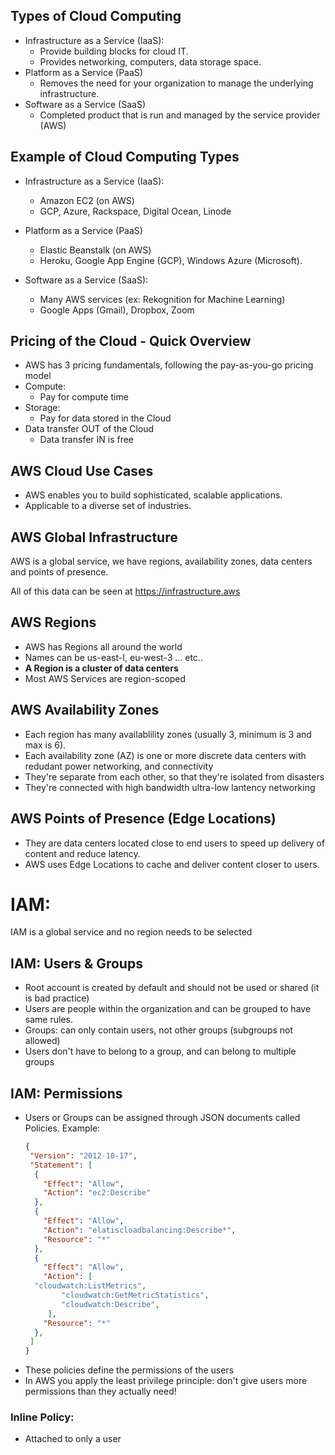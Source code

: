 ## Types of Cloud Computing

* Infrastructure as a Service (IaaS):
  * Provide building blocks for cloud IT.
  * Provides networking, computers, data storage space.
* Platform as a Service (PaaS)
  * Removes the need for your organization to manage the underlying infrastructure.
* Software as a Service (SaaS)
  * Completed product that is run and managed by the service provider (AWS)

## Example of Cloud Computing Types

* Infrastructure as a Service (IaaS):

  * Amazon EC2 (on AWS)
  * GCP, Azure, Rackspace, Digital Ocean, Linode
* Platform as a Service (PaaS)

  * Elastic Beanstalk (on AWS)
  * Heroku, Google App Engine (GCP), Windows Azure (Microsoft).
* Software as a Service (SaaS):

  * Many AWS services (ex: Rekognition for Machine Learning)
  * Google Apps (Gmail), Dropbox, Zoom

## Pricing of the Cloud - Quick Overview

* AWS has 3 pricing fundamentals, following the pay-as-you-go pricing model
* Compute:
  * Pay for compute time
* Storage:
  * Pay for data stored in the Cloud
* Data transfer OUT of the Cloud
  * Data transfer IN is free

## AWS Cloud Use Cases

* AWS enables you to build sophisticated, scalable applications.
* Applicable to a diverse set of industries.

## AWS Global Infrastructure

AWS is a global service, we have regions, availability zones, data centers and points of presence.

All of this data can be seen at https://infrastructure.aws

## AWS Regions

* AWS has Regions all around the world
* Names can be us-east-I, eu-west-3 ... etc..
* **A Region is a cluster of data centers**
* Most AWS Services are region-scoped

## AWS Availability Zones

* Each region has many availablility zones (usually 3, minimum is 3 and max is 6).
* Each availability zone (AZ) is one or more discrete data centers with redudant power networking, and connectivity
* They're separate from each other, so that they're isolated from disasters
* They're connected with high bandwidth ultra-low lantency networking

## AWS Points of Presence (Edge Locations)

* They are data centers located close to end users to speed up delivery of content and reduce latency.
* AWS uses Edge Locations to cache and deliver content closer to users.

# IAM:
IAM is a global service and no region needs to be selected

## IAM: Users & Groups

* Root account is created by default and should not be used or shared (it is bad practice)
* Users are people within the organization and can be grouped to have same rules.
* Groups: can only contain users, not other groups (subgroups not allowed)
* Users don't have to belong to a group, and can belong to multiple groups

## IAM: Permissions

* Users or Groups can be assigned through JSON documents called Policies.
  Example:
  ```json
  {
   "Version": "2012-10-17", 
   "Statement": [
    {
      "Effect": "Allow",
      "Action": "ec2:Describe"
    },
    {
      "Effect": "Allow",
      "Action": "elatiscloadbalancing:Describe*",
      "Resource": "*"
    },
    {
      "Effect": "Allow",
      "Action": [
  	"cloudwatch:ListMetrics",
          "cloudwatch:GetMetricStatistics",
          "cloudwatch:Describe",
       ],
      "Resource": "*"
    },
   ]
  }
  ```
* These policies define the permissions of the users
* In AWS you apply the least privilege principle: don't give users more permissions than they actually need!

### Inline Policy:
* Attached to only a user